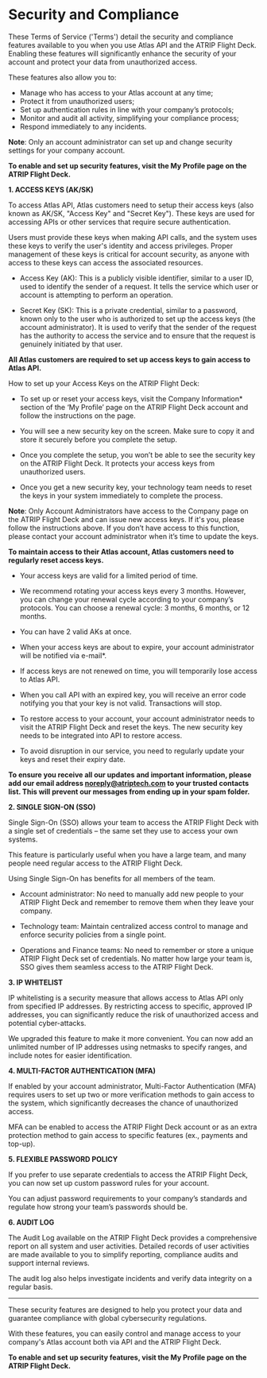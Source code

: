 # **Security and Compliance** 


These Terms of Service ('Terms') detail the security and compliance features available to you when you use Atlas API and the ATRIP Flight Deck. Enabling these features will significantly enhance the security of your account and protect your data from unauthorized access. 

These features also allow you to: 

- Manage who has access to your Atlas account at any time; 
- Protect it from unauthorized users; 
- Set up authentication rules in line with your company’s protocols; 
- Monitor and audit all activity, simplifying your compliance process; 
- Respond immediately to any incidents.

**Note**: Only an account administrator can set up and change security settings for your company account. 

**To enable and set up security features, visit the My Profile page on the ATRIP Flight Deck.**


**1. ACCESS KEYS (AK/SK)**

To access Atlas API, Atlas customers need to setup their access keys (also known as AK/SK, "Access Key" and "Secret Key"). These keys are used for accessing APIs or other services that require secure authentication. 

Users must provide these keys when making API calls, and the system uses these keys to verify the user's identity and access privileges. Proper management of these keys is critical for account security, as anyone with access to these keys can access the associated resources. 

- Access Key (AK): This is a publicly visible identifier, similar to a user ID, used to identify the sender of a request. It tells the service which user or account is attempting to perform an operation. 

- Secret Key (SK): This is a private credential, similar to a password, known only to the user who is authorized to set up the access keys (the account administrator). It is used to verify that the sender of the request has the authority to access the service and to ensure that the request is genuinely initiated by that user.

**All Atlas customers are required to set up access keys to gain access to Atlas API.**

How to set up your Access Keys on the ATRIP Flight Deck: 

- To set up or reset your access keys, visit the Company Information* section of the ‘My Profile’ page on the ATRIP Flight Deck account and follow the instructions on the page. 

- You will see a new security key on the screen. Make sure to copy it and store it securely before you complete the setup.  

- Once you complete the setup, you won’t be able to see the security key on the ATRIP Flight Deck. It protects your access keys from unauthorized users. 

- Once you get a new security key, your technology team needs to reset the keys in your system immediately to complete the process.

**Note**: Only Account Administrators have access to the Company page on the ATRIP Flight Deck and can issue new access keys. If it's you, please follow the instructions above. If you don’t have access to this function, please contact your account administrator when it’s time to update the keys. 

**To maintain access to their Atlas account, Atlas customers need to regularly reset access keys.**

- Your access keys are valid for a limited period of time. 

- We recommend rotating your access keys every 3 months. However, you can change your renewal cycle according to your company’s protocols. You can choose a renewal cycle: 3 months, 6 months, or 12 months. 

- You can have 2 valid AKs at once. 

- When your access keys are about to expire, your account administrator will be notified via e-mail*.  

- If access keys are not renewed on time, you will temporarily lose access to Atlas API.  

- When you call API with an expired key, you will receive an error code notifying you that your key is not valid. Transactions will stop.  

- To restore access to your account, your account administrator needs to visit the ATRIP Flight Deck and reset the keys.  The new security key needs to be integrated into API to restore access. 

- To avoid disruption in our service, you need to regularly update your keys and reset their expiry date.

**To ensure you receive all our updates and important information, please add our email address noreply@atriptech.com to your trusted contacts list. This will prevent our messages from ending up in your spam folder.** 

**2. SINGLE SIGN-ON (SSO)**

Single Sign-On (SSO) allows your team to access the ATRIP Flight Deck with a single set of credentials – the same set they use to access your own systems. 

This feature is particularly useful when you have a large team, and many people need regular access to the ATRIP Flight Deck. 

Using Single Sign-On has benefits for all members of the team. 

- Account administrator: No need to manually add new people to your ATRIP Flight Deck and remember to remove them when they leave your company.  

- Technology team: Maintain centralized access control to manage and enforce security policies from a single point. 

- Operations and Finance teams: No need to remember or store a unique ATRIP Flight Deck set of credentials. No matter how large your team is, SSO gives them seamless access to the ATRIP Flight Deck. 


**3. IP WHITELIST**

IP whitelisting is a security measure that allows access to Atlas API only from specified IP addresses. By restricting access to specific, approved IP addresses, you can significantly reduce the risk of unauthorized access and potential cyber-attacks. 

We upgraded this feature to make it more convenient. You can now add an unlimited number of IP addresses using netmasks to specify ranges, and include notes for easier identification. 


**4. MULTI-FACTOR AUTHENTICATION (MFA)**

If enabled by your account administrator, Multi-Factor Authentication (MFA) requires users to set up two or more verification methods to gain access to the system, which significantly decreases the chance of unauthorized access. 

MFA can be enabled to access the ATRIP Flight Deck account or as an extra protection method to gain access to specific features (ex., payments and top-up).  


**5. FLEXIBLE PASSWORD POLICY**

If you prefer to use separate credentials to access the ATRIP Flight Deck, you can now set up custom password rules for your account. 

You can adjust password requirements to your company’s standards and regulate how strong your team’s passwords should be. 


**6. AUDIT LOG**

The Audit Log available on the ATRIP Flight Deck provides a comprehensive report on all system and user activities. Detailed records of user activities are made available to you to simplify reporting, compliance audits and support internal reviews. 

The audit log also helps investigate incidents and verify data integrity on a regular basis. 

***

These security features are designed to help you protect your data and guarantee compliance with global cybersecurity regulations. 

With these features, you can easily control and manage access to your company's Atlas account both via API and the ATRIP Flight Deck.  

**To enable and set up security features, visit the My Profile page on the ATRIP Flight Deck.**
